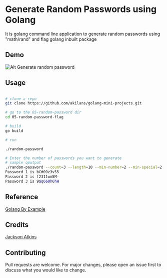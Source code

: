 # Generate Random Passwords using Golang

It is golang command line application to generate random passwords
using "math/rand" and flag golang inbuilt package

## Demo

![Alt Generate random password](https://raw.githubusercontent.com/akilans/golang-mini-projects/main/demos/golang-random-password-flag.gif)

## Usage

```bash

# clone a repo
git clone https://github.com/akilans/golang-mini-projects.git

# go to the 05-random-password dir
cd 05-random-password-flag

# build
go build

# run

./random-password

# Enter the number of passwords you want to generate
# sample oputput
./random-password --count=3 --length=10 --min-number=2 --min-special=2 --min-upper=2
Password 1 is bC#09z3v55
Password 2 is f2311wm5M-
Password 3 is 9$q660h6hH

```

## Reference

[Golang By Example](https://golangbyexample.com/generate-random-password-golang/)

## Credits

[Jackson Atkins](https://github.com/realugbun)

## Contributing

Pull requests are welcome. For major changes, please open an issue first to discuss what you would like to change.

